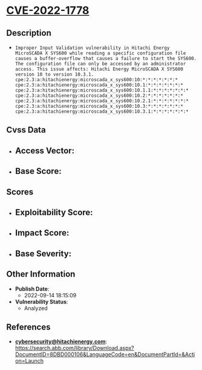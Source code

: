 
# [CVE-2022-1778](https://cve.mitre.org/cgi-bin/cvename.cgi?name=CVE-2022-1778)

## Description

- `Improper Input Validation vulnerability in Hitachi Energy MicroSCADA X SYS600 while reading a specific configuration file causes a buffer-overflow that causes a failure to start the SYS600. The configuration file can only be accessed by an administrator access. This issue affects: Hitachi Energy MicroSCADA X SYS600 version 10 to version 10.3.1. cpe:2.3:a:hitachienergy:microscada_x_sys600:10:*:*:*:*:*:*:* cpe:2.3:a:hitachienergy:microscada_x_sys600:10.1:*:*:*:*:*:*:* cpe:2.3:a:hitachienergy:microscada_x_sys600:10.1.1:*:*:*:*:*:*:* cpe:2.3:a:hitachienergy:microscada_x_sys600:10.2:*:*:*:*:*:*:* cpe:2.3:a:hitachienergy:microscada_x_sys600:10.2.1:*:*:*:*:*:*:* cpe:2.3:a:hitachienergy:microscada_x_sys600:10.3:*:*:*:*:*:*:* cpe:2.3:a:hitachienergy:microscada_x_sys600:10.3.1:*:*:*:*:*:*:*`

## Cvss Data

- **Access Vector**:
  - 
- **Base Score**:
  - 

## Scores

- **Exploitability Score**:
  - 
- **Impact Score**:
  - 
- **Base Severity**:
  - 

## Other Information

- **Publish Date**:
  - 2022-09-14 18:15:09
- **Vulnerability Status**:
  - Analyzed

## References

- **cybersecurity@hitachienergy.com**: https://search.abb.com/library/Download.aspx?DocumentID=8DBD000106&LanguageCode=en&DocumentPartId=&Action=Launch
